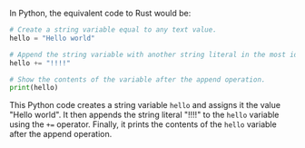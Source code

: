 In Python, the equivalent code to Rust would be:

```python
# Create a string variable equal to any text value.
hello = "Hello world"

# Append the string variable with another string literal in the most idiomatic way.
hello += "!!!!"

# Show the contents of the variable after the append operation.
print(hello)
```

This Python code creates a string variable `hello` and assigns it the value "Hello world". It then appends the string literal "!!!!" to the `hello` variable using the `+=` operator. Finally, it prints the contents of the `hello` variable after the append operation.
